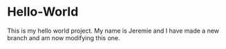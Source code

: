 # Hello-World
This is my hello world project.
My name is Jeremie and I have made a new branch and am now modifying this one.
